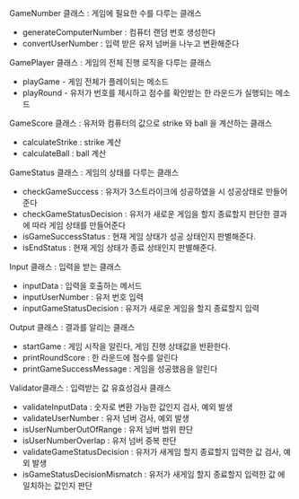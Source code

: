 GameNumber 클래스 : 게임에 필요한 수를 다루는 클래스
- generateComputerNumber : 컴퓨터 랜덤 번호 생성한다
- convertUserNumber : 입력 받은 유저 넘버을 나누고 변환해준다

GamePlayer 클래스 : 게임의 전체 진행 로직을 다루는 클래스
- playGame - 게임 전체가 플레이되는 메소드
- playRound - 유저가 번호를 제시하고 점수를 확인받는 한 라운드가 실행되는 메소드

GameScore 클래스 : 유저와 컴퓨터의 값으로 strike 와 ball 을 계산하는 클래스
- calculateStrike : strike 계산
- calculateBall : ball 계산

GameStatus 클래스 : 게임의 상태를 다루는 클래스
- checkGameSuccess : 유저가 3스트라이크에 성공하였을 시 성공상태로 만들어준다 
- checkGameStatusDecision : 유저가 새로운 게임을 할지 종료할지 판단한 결과에 따라 게임 상태를 만들어준다
- isGameSuccessStatus : 현재 게임 상태가 성공 상태인지 판별해준다.
- isEndStatus : 현재 게임 상태가 종료 상태인지 판별해준다.

Input 클래스 : 입력을 받는 클래스

- inputData : 입력을 호출하는 메서드
- inputUserNumber : 유저 번호 입력
- inputGameStatusDecision : 유저가 새로운 게임을 할지 종료할지 입력

Output 클래스 : 결과를 알리는 클래스
- startGame : 게임 시작을 알린다, 게임 진행 상태값을 반환한다.
- printRoundScore : 한 라운드에 점수를 알린다
- printGameSuccessMessage : 게임을 성공했음을 알린다

Validator클래스 : 입력받는 값 유효성검사 클래스
- validateInputData : 숫자로 변환 가능한 값인지 검사, 예외 발생
- validateUserNumber : 유저 넘버 검사, 예외 발생
- isUserNumberOutOfRange : 유저 넘버 범위 판단
- isUserNumberOverlap : 유저 넘버 중복 판단
- validateGameStatusDecision : 유저가 새게임 할지 종료할지 입력한 값 검사, 예외 발생
- isGameStatusDecisionMismatch : 유저가 새게임 할지 종료할지 입력한 값 에 일치하는 값인지 판단